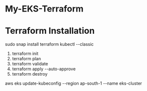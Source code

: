 # My-EKS-Terraform
Terraform Installation
======================
sudo snap install terraform kubectl --classic
1. terraform init
2. terraform plan
3. terraform validate
4. terraform apply --auto-approve
5. terraform destroy


aws eks update-kubeconfig --region ap-south-1 --name eks-cluster

   
